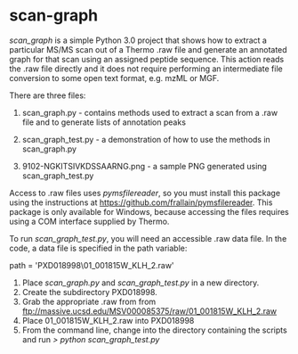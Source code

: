 # scan-graph

*scan_graph* is a simple Python 3.0 project that shows how to extract a particular MS/MS scan out of a Thermo .raw file and generate an annotated graph for that scan using an assigned peptide sequence. This action reads the .raw file directly and it does not require performing an intermediate file conversion to some open text format, e.g. mzML or MGF.

There are three files:

1. scan_graph.py - contains methods used to extract a scan from a .raw file and to generate lists of annotation peaks

2. scan_graph_test.py - a demonstration of how to use the methods in scan_graph.py

3. 9102-NGKITSIVKDSSAARNG.png - a sample PNG generated using scan_graph_test.py

Access to .raw files uses *pymsfilereader*, so you must install this package using the instructions at https://github.com/frallain/pymsfilereader. This package is only available for Windows, because accessing the files requires using a COM interface supplied by Thermo.

To run *scan_graph_test.py*, you will need an accessible .raw data file. In the code, a data file is specified in the path variable:

path = 'PXD018998\\01_001815W_KLH_2.raw'

1. Place *scan_graph.py* and *scan_graph_test.py* in a new directory. 
2. Create the subdirectory PXD018998. 
3. Grab the appropriate .raw from from ftp://massive.ucsd.edu/MSV000085375/raw/01_001815W_KLH_2.raw
4. Place 01_001815W_KLH_2.raw into PXD018998
5. From the command line, change into the directory containing the scripts and run *> python scan_graph_test.py*
